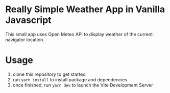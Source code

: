# Really Simple Weather App in Vanilla Javascript

This small app uses Open Meteo API to display weather of the current navigator location.

# Usage

1. clone this repository to get started
1. run `yarn install` to install package and dependencies
1. once finished, run `yarn dev` to launch the Vite Development Server
